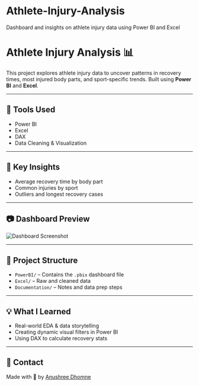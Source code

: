 # Athlete-Injury-Analysis
Dashboard and insights on athlete injury data using Power BI and Excel

# Athlete Injury Analysis 📊

This project explores athlete injury data to uncover patterns in recovery times, most injured body parts, and sport-specific trends. Built using **Power BI** and **Excel**.

---

## 🚀 Tools Used
- Power BI
- Excel
- DAX
- Data Cleaning & Visualization

---

## 📌 Key Insights
- Average recovery time by body part
- Common injuries by sport
- Outliers and longest recovery cases

---

## 📷 Dashboard Preview
![Dashboard Screenshot](images/dashboard_screenshot.png)

---

## 📁 Project Structure
- `PowerBI/` – Contains the `.pbix` dashboard file
- `Excel/` – Raw and cleaned data
- `Documentation/` – Notes and data prep steps

---

## 💡 What I Learned
- Real-world EDA & data storytelling
- Creating dynamic visual filters in Power BI
- Using DAX to calculate recovery stats

---

## 🔗 Contact
Made with 💖 by [Anushree Dhomne]([https://www.linkedin.com/in/anushree-dhomne])
